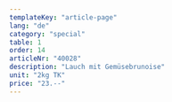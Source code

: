 ```yaml
---
templateKey: "article-page"
lang: "de"
category: "special"
table: 1
order: 14
articleNr: "40028"
description: "Lauch mit Gemüsebrunoise"
unit: "2kg TK"
price: "23.--"
---
```

